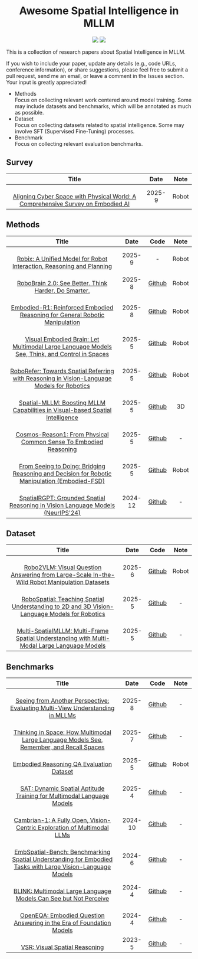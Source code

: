<div align="center">
    <h1>Awesome Spatial Intelligence in MLLM</h1>
    <img src=https://img.shields.io/github/stars/ZYCheng1002/Awesome-Spatial-Intelligence-MLLM.svg?style=social >
    <a href="https://awesome.re"><img src="https://awesome.re/badge.svg"/></a>
</div>

This is a collection of research papers about Spatial Intelligence in MLLM. 

If you wish to include your paper, update any details (e.g., code URLs, conference information), or share suggestions, please feel free to submit a pull request, send me an email, or leave a comment in the Issues section. Your input is greatly appreciated!


* Methods  
Focus on collecting relevant work centered around model training. Some may include datasets and benchmarks, which will be annotated as much as possible.
* Dataset  
Focus on collecting datasets related to spatial intelligence. Some may involve SFT (Supervised Fine-Tuning) processes.
* Benchmark  
Focus on collecting relevant evaluation benchmarks.

## Survey
|              Title              |      Date       |       Note       |
| :-----------------------------: | :-------------: | :--------------: |
| <br/>[Aligning Cyber Space with Physical World: A Comprehensive Survey on Embodied AI](https://arxiv.org/pdf/2407.06886) | 2025-9 | Robot |

## Methods
|              Title              |    Date     |      Code      |      Note      |
| :-----------------------------: | :---------: | :------------: | :------------: |
| <br/>[Robix: A Unified Model for Robot Interaction, Reasoning and Planning](https://arxiv.org/abs/2509.01106) | 2025-9 | - | Robot |
| <br/>[RoboBrain 2.0: See Better. Think Harder. Do Smarter.](https://arxiv.org/abs/2507.02029) | 2025-8 | [Github](https://github.com/FlagOpen/RoboBrain2.0) | Robot |
| <br/>[Embodied-R1: Reinforced Embodied Reasoning for General Robotic Manipulation](https://arxiv.org/abs/2508.13998) | 2025-8 | [Github](https://github.com/pickxiguapi/Embodied-R1) | Robot |
| <br/>[Visual Embodied Brain: Let Multimodal Large Language Models See, Think, and Control in Spaces](https://arxiv.org/abs/2506.00123) | 2025-5 | [Github](https://github.com/OpenGVLab/VeBrain) | Robot |
| <br/>[RoboRefer: Towards Spatial Referring with Reasoning in Vision-Language Models for Robotics](https://arxiv.org/pdf/2506.04308) | 2025-5 | [Github](https://zhoues.github.io/RoboRefer/) | Robot |
| <br/>[Spatial-MLLM: Boosting MLLM Capabilities in Visual-based Spatial Intelligence](https://arxiv.org/pdf/2505.23747) | 2025-5 | [Github](https://github.com/diankun-wu/Spatial-MLLM) | 3D |
| <br/>[Cosmos-Reason1: From Physical Common Sense To Embodied Reasoning](https://arxiv.org/abs/2503.15558) | 2025-5 | [Github](https://github.com/nvidia-cosmos/cosmos-reason1) | - |
| <br/>[From Seeing to Doing: Bridging Reasoning and Decision for Robotic Manipulation (Embodied-FSD)](https://arxiv.org/pdf/2505.08548) | 2025-5 | [Github](https://github.com/pickxiguapi/Embodied-FSD) | Robot |
| <br/>[SpatialRGPT: Grounded Spatial Reasoning in Vision Language Models (NeurIPS'24)](https://arxiv.org/abs/2406.01584) | 2024-12 | [Github](https://github.com/AnjieCheng/SpatialRGPT) | - |


## Dataset
|              Title              |    Date     |      Code      |      Note      |
| :-----------------------------: | :---------: | :------------: | :------------: |
| <br/>[Robo2VLM: Visual Question Answering from Large-Scale In-the-Wild Robot Manipulation Datasets](https://arxiv.org/abs/2505.15517) | 2025-6 | [Github](https://berkeleyautomation.github.io/robo2vlm/) | Robot |
| <br/>[RoboSpatial: Teaching Spatial Understanding to 2D and 3D Vision-Language Models for Robotics](https://arxiv.org/abs/2411.16537) | 2025-5 | [Github](https://github.com/NVlabs/RoboSpatial) | - |
| <br/>[Multi-SpatialMLLM: Multi-Frame Spatial Understanding with Multi-Modal Large Language Models](https://arxiv.org/abs/2505.17015) | 2025-5 | [Github](https://github.com/facebookresearch/Multi-SpatialMLLM) | - |



## Benchmarks
|              Title              |    Date     |      Code      |      Note      |
| :-----------------------------: | :---------: | :------------: | :------------: |
| <br/>[Seeing from Another Perspective: Evaluating Multi-View Understanding in MLLMs](https://arxiv.org/abs/2504.15280) | 2025-8 | [Github](https://github.com/Chenyu-Wang567/All-Angles-Bench/tree/main) | - |
| <br/>[Thinking in Space: How Multimodal Large Language Models See, Remember, and Recall Spaces](https://arxiv.org/abs/2412.14171) | 2025-7 | [Github](https://github.com/vision-x-nyu/thinking-in-space) | - |
| <br/>[Embodied Reasoning QA Evaluation Dataset](https://storage.googleapis.com/deepmind-media/gemini-robotics/gemini_robotics_report.pdf) | 2025-5 | [Github](https://github.com/embodiedreasoning/ERQA) | Robot |
| <br/>[SAT: Dynamic Spatial Aptitude Training for Multimodal Language Models](https://arxiv.org/abs/2412.07755) | 2025-4 | [Github](https://github.com/arijitray1993/SAT) | - |
| <br/>[Cambrian-1: A Fully Open, Vision-Centric Exploration of Multimodal LLMs](https://arxiv.org/abs/2406.16860) | 2024-10 | [Github](https://github.com/cambrian-mllm/cambrian) | - |
| <br/>[EmbSpatial-Bench: Benchmarking Spatial Understanding for Embodied Tasks with Large Vision-Language Models](https://arxiv.org/abs/2406.05756) | 2024-6 | [Github](https://github.com/mengfeidu/EmbSpatial-Bench) | - |
| <br/>[BLINK: Multimodal Large Language Models Can See but Not Perceive](https://arxiv.org/abs/2404.12390) | 2024-4 | [Github](https://github.com/zeyofu/BLINK_Benchmark) | - |
| <br/>[OpenEQA: Embodied Question Answering in the Era of Foundation Models](https://open-eqa.github.io/assets/pdfs/paper.pdf) | 2024-4 | [Github](https://github.com/facebookresearch/open-eqa) | - |
| <br/>[VSR: Visual Spatial Reasoning](https://arxiv.org/abs/2205.00363) | 2023-5 | [Github](https://github.com/cambridgeltl/visual-spatial-reasoning) | - |

